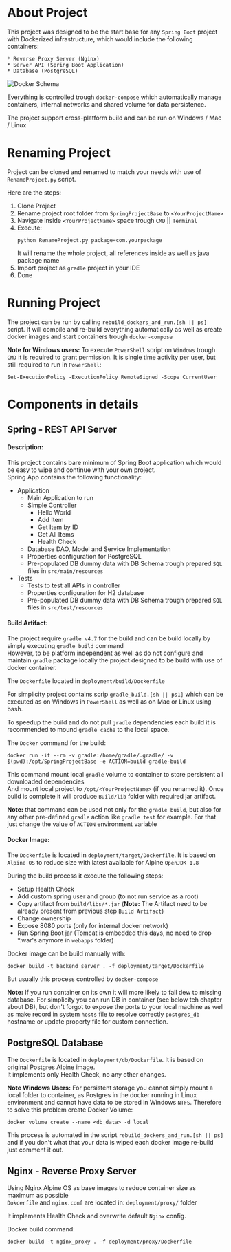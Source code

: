 # About Project

This project was designed to be the start base for any `Spring Boot` project with Dockerized infrastructure, 
which would include the following containers:
    
    * Reverse Proxy Server (Nginx)
    * Server API (Spring Boot Application)
    * Database (PostgreSQL)

![Docker Schema](https://i.gyazo.com/1a42d9882f93f8480ece05cabf570c18.png "Docker Schema")

Everything is controlled trough `docker-compose` which automatically manage containers, internal networks and 
shared volume for data persistence.

The project support cross-platform build and can be run on Windows / Mac / Linux


# Renaming Project

Project can be cloned and renamed to match your needs with use of `RenameProject.py` script.

Here are the steps:
1. Clone Project
2. Rename project root folder from `SpringProjectBase` to `<YourProjectName>`
3. Navigate inside `<YourProjectName>` space trough `CMD` || `Terminal`
4. Execute:
    ```
    python RenameProject.py package=com.yourpackage
    ``` 
    It will rename the whole project, all references inside as well as java package name
5. Import project as `gradle` project in your IDE
6. Done


# Running Project

The project can be run by calling `rebuild_dockers_and_run.[sh || ps]` script.
It will compile and re-build everything automatically as well as create docker images and start containers
trough `docker-compose`

**Note for Windows users:** To execute `PowerShell` script on `Windows` trough `CMD` it is required to grant permission. 
It is single time activity per user, but still required to run in `PowerShell`:
```
Set-ExecutionPolicy -ExecutionPolicy RemoteSigned -Scope CurrentUser
```


# Components in details

## Spring - REST API Server

#### Description:
This project contains bare minimum of Spring Boot application which would be easy to wipe and continue 
with your own project.<br/> 
Spring App contains the following functionality:

* Application
    * Main Application to run
    * Simple Controller
        * Hello World
        * Add Item
        * Get Item by ID
        * Get All Items
        * Health Check
    * Database DAO, Model and Service Implementation
    * Properties configuration for PostgreSQL
    * Pre-populated DB dummy data with DB Schema trough prepared `SQL` files in `src/main/resources`
* Tests
    * Tests to test all APIs in controller
    * Properties configuration for H2 database
    * Pre-populated DB dummy data with DB Schema trough prepared `SQL` files in `src/test/resources`

#### Build Artifact:

The project require `gradle v4.7` for the build and can be build locally by simply executing `gradle build` command<br/>
However, to be platform independent as well as do not configure and maintain `gradle` package locally 
the project designed to be build with use of docker container. 

The `Dockerfile` located in `deployment/build/Dockerfile`

For simplicity project contains scrip `gradle_build.[sh || ps1]` which can be executed as on Windows in `PowerShell` 
as well as on Mac or Linux using bash.

To speedup the build and do not pull `gradle` dependencies each build it is recommended to mound `gradle cache` to the 
local space.

The `Docker` command for the build:

```
docker run -it --rm -v gradle:/home/gradle/.gradle/ -v $(pwd):/opt/SpringProjectBase -e ACTION=build gradle-build
```

This command mount local `gradle` volume to container to store persistent all downloaded dependencies<br/>
And mount local project to `/opt/<YourProjectName>` (if you renamed it). Once build is complete it will produce
`Build/lib` folder with required jar artifact.

**Note:** that command can be used not only for the `gradle build`, but also for any other pre-defined `gradle` 
action like `gradle test` for example. For that just change the value of `ACTION` environment variable

#### Docker Image:

The `Dockerfile` is located in `deployment/target/Dockerfile`. It is based on `Alpine OS` to reduce size with latest
available for Alpine `OpenJDK 1.8`

During the build process it execute the following steps:

* Setup Health Check
* Add custom spring user and group (to not run service as a root)
* Copy artifact from `build/libs/*.jar` (**Note:** The Artifact need to be already present from previous step 
`Build Artifact`)
* Change ownership
* Expose 8080 ports (only for internal docker network)
* Run Spring Boot jar (Tomcat is embedded this days, no need to drop *.war's anymore in `webapps` folder)

Docker image can be build manually with:
```
docker build -t backend_server . -f deployment/target/Dockerfile
```
But usually this process controlled by `docker-compose`

**Note:** If you run container on its own it will more likely to fail dew to missing database. 
For simplicity you can run DB in container (see below teh chapter about DB), but don't forgot to expose the ports 
to your local machine as well as make record in system `hosts` file to resolve correctly `postgres_db` hostname or
update property file for custom connection.


## PostgreSQL Database

The `Dockerfile` is located in `deployment/db/Dockerfile`. It is based on original Postgres Alpine image.<br/>
It implements only Health Check, no any other changes.

**Note Windows Users:** For persistent storage you cannot simply mount a local folder to container, as Postgres 
in the docker running in Linux environment and cannot have data to be stored in Windows `NTFS`. 
Therefore to solve this problem create Docker Volume:

```
docker volume create --name <db_data> -d local
```

This process is automated in the script `rebuild_dockers_and_run.[sh || ps]` and if you don't what that
your data is wiped each docker image re-build just comment it out.


## Nginx - Reverse Proxy Server

Using Nginx Alpine OS as base images to reduce container size as maximum as possible<br/>
`Dokcerfile` and `nginx.conf` are located in: `deployment/proxy/` folder

It implements Health Check and overwrite default `Nginx` config.

Docker build command:

```
docker build -t nginx_proxy . -f deployment/proxy/Dockerfile
```


 
 